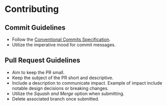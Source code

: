 # Contributing

## Commit Guidelines

- Follow the [Conventional Commits Specification](https://www.conventionalcommits.org/en/v1.0.0). 
- Utilize the imperative mood for commit messages.

## Pull Request Guidelines

- Aim to keep the PR small. 
- Keep the subject of the PR short and descriptive.
- Include a description to communicate impact. Example of impact include notable design decisions or breaking changes.
- Utilize the *Squash and Merge* option when submitting.
- Delete associated branch once submitted.